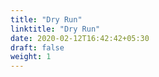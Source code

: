 ```yaml
---
title: "Dry Run"
linktitle: "Dry Run"
date: 2020-02-12T16:42:42+05:30
draft: false
weight: 1
---
```

